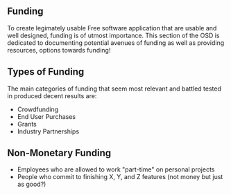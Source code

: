 Funding
---

To create legimately usable Free software application that are usable and well designed, funding is of utmost importance. This section of the OSD is dedicated to documenting potential avenues of funding as well as providing resources, options towards funding!

## Types of Funding

The main categories of funding that seem most relevant and battled tested in produced decent results are:

- Crowdfunding
- End User Purchases
- Grants
- Industry Partnerships

## Non-Monetary Funding

- Employees who are allowed to work "part-time" on personal projects
- People who commit to finishing X, Y, and Z features (not money but just as good?)

